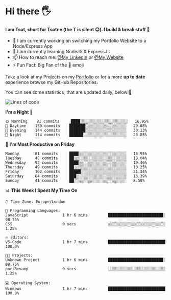 # Hi there :raised_hand_with_fingers_splayed:
#### I am Tsot, short for Tsotne (the T is silent :wink:). I build & break stuff :space_invader:
- :telescope: I am currently working on switching my Portfolio Website to a Node/Express App
- :seedling: I am currently learning NodeJS & ExpressJs
- :mailbox: How to reach me: [@My LinkedIn](https://www.linkedin.com/in/tsotne-gvadzabia/) or [@My Website](https://tsotnegvadzabia.me/contact)
- :zap: Fun Fact: Big Fan of the :space_invader: emoji

Take a look at my Projects on my [Portfolio](https://tsotnegvadzabia.me/) or for a more **up to date** experience browse my GitHub Repositories.

You can see some statistics, that are updated daily, below!:space_invader:
<!--START_SECTION:waka-->
![Lines of code](https://img.shields.io/badge/From%20Hello%20World%20I%27ve%20Written-1.3%20million%20lines%20of%20code-blue)

**I'm a Night 🦉** 

```text
🌞 Morning    81 commits     ████░░░░░░░░░░░░░░░░░░░░░   16.95% 
🌆 Daytime    139 commits    ███████░░░░░░░░░░░░░░░░░░   29.08% 
🌃 Evening    144 commits    ███████░░░░░░░░░░░░░░░░░░   30.13% 
🌙 Night      114 commits    ██████░░░░░░░░░░░░░░░░░░░   23.85%

```
📅 **I'm Most Productive on Friday** 

```text
Monday       81 commits     ████░░░░░░░░░░░░░░░░░░░░░   16.95% 
Tuesday      48 commits     ██░░░░░░░░░░░░░░░░░░░░░░░   10.04% 
Wednesday    93 commits     ████░░░░░░░░░░░░░░░░░░░░░   19.46% 
Thursday     49 commits     ██░░░░░░░░░░░░░░░░░░░░░░░   10.25% 
Friday       102 commits    █████░░░░░░░░░░░░░░░░░░░░   21.34% 
Saturday     64 commits     ███░░░░░░░░░░░░░░░░░░░░░░   13.39% 
Sunday       41 commits     ██░░░░░░░░░░░░░░░░░░░░░░░   8.58%

```


📊 **This Week I Spent My Time On** 

```text
⌚︎ Time Zone: Europe/London

💬 Programming Languages: 
JavaScript               1 hr 6 mins         ████████████████████████░   98.75% 
CSS                      0 secs              ░░░░░░░░░░░░░░░░░░░░░░░░░   1.25%

🔥 Editors: 
VS Code                  1 hr 7 mins         █████████████████████████   100.0%

🐱‍💻 Projects: 
Unknown Project          1 hr 6 mins         ████████████████████████░   98.75% 
portRevamp               0 secs              ░░░░░░░░░░░░░░░░░░░░░░░░░   1.25%

💻 Operating System: 
Windows                  1 hr 7 mins         █████████████████████████   100.0%

```


<!--END_SECTION:waka-->
